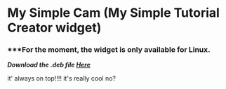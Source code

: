 # My Simple Cam (My Simple Tutorial Creator widget)

### ***For the moment, the widget is only available for Linux.
***Download the .deb file [Here](https://github.com/rodolphe37/my-simple-cam-dektop-app/blob/main/widget-versions/linux/my-simple-cam_0.1.0_amd64.deb?raw=true)***

it' always on top!!!! it's really cool no?
